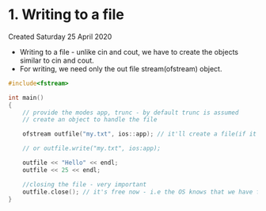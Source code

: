 # 1. Writing to a file
Created Saturday 25 April 2020


* Writing to a file - unlike cin and cout, we have to create the objects similar to cin and cout.
* For writing, we need only the out file stream(ofstream) object.
```c++
#include<fstream>

int main()
{
	// provide the modes app, trunc - by default trunc is assumed
	// create an object to handle the file

	ofstream outfile("my.txt", ios::app); // it'll create a file(if it doesn't exist), else it will open the file

	// or outfile.write("my.txt", ios:app);

	outfile << "Hello" << endl;
	outfile << 25 << endl;

	//closing the file - very important
	outfile.close(); // it's free now - i.e the OS knows that we have freed the file for other programs
}
```
